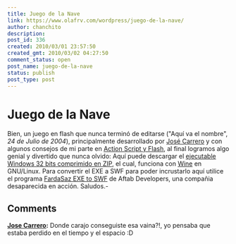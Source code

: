 ```yaml
---
title: Juego de la Nave
link: https://www.olafrv.com/wordpress/juego-de-la-nave/
author: chanchito
description: 
post_id: 336
created: 2010/03/01 23:57:50
created_gmt: 2010/03/02 04:27:50
comment_status: open
post_name: juego-de-la-nave
status: publish
post_type: post
---
```


# Juego de la Nave

Bien, un juego en flash que nunca terminó de editarse ("Aquí va el nombre", _24 de Julio de 2004_), principalmente desarrollado por [José Carrero](mailto:josercl@gmail.com) y con algunos consejos de mi parte en [Action Script y Flash](https://en.wikipedia.org/wiki/ActionScript), al final logramos algo genial y divertido que nunca olvido:  Aquí puede descargar el [ejecutable Windows 32 bits comprimido en ZIP](https://www.olafrv.com/wp-content/uploads/2010/03/nave.zip), el cual, funciona con [Wine](www.winehq.org/) en GNU/Linux. Para convertir el EXE a SWF para poder incrustarlo aquí utilice el programa [FardaSaz EXE to SWF](https://download.cnet.com/FardaSaz-EXE-to-SWF/3000-6676_4-10554387.html) de Aftab Developers, una compañia desaparecida en acción. Saludos.-

## Comments

**[Jose Carrero](#5 "2010-03-02 08:35:59"):** Donde carajo conseguiste esa vaina?!, yo pensaba que estaba perdido en el tiempo y el espacio :D

